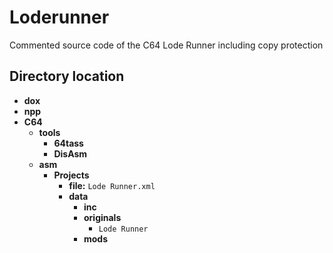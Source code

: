 # Loderunner
Commented source code of the C64 Lode Runner including copy protection
## Directory location
- **dox**
- **npp**
- **C64**
  - **tools**
    - **64tass**
    - **DisAsm**
  - **asm**
    - **Projects**
      - **file:** `Lode Runner.xml`
      - **data**
        - **inc**
        - **originals**
          - `Lode Runner`
        - **mods**
